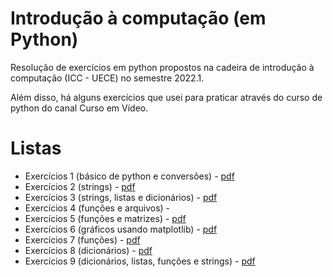 <h1>Introdução à computação (em Python)</h1>
Resolução de exercícios em python propostos na cadeira de introdução à computação (ICC - UECE) no semestre 2022.1.

Além disso, há alguns exercícios que usei para praticar através do curso de python do canal Curso em Vídeo.

# Listas
+ Exercícios 1 (básico de python e conversões) - [pdf](https://github.com/LayzaCarneiro/introComputacao-uece/files/12308901/Exercicios1.pdf)
+ Exercícios 2 (strings) - [pdf](https://github.com/LayzaCarneiro/introComputacao-uece/files/12308903/Exercicios2.pdf)
+ Exercícios 3 (strings, listas e dicionários) - [pdf](https://github.com/LayzaCarneiro/introComputacao-uece/files/12308904/Exercicios3.pdf)
+ Exercícios 4 (funções e arquivos) - 
+ Exercícios 5 (funções e matrizes) - [pdf](https://github.com/LayzaCarneiro/introComputacao-uece/files/12308905/Exercicios4.pdf)
+ Exercícios 6 (gráficos usando matplotlib) - [pdf](https://github.com/LayzaCarneiro/introComputacao-uece/files/12308906/Exercicios5.pdf)
+ Exercícios 7 (funções) - [pdf](https://github.com/LayzaCarneiro/introComputacao-uece/files/12308908/Exercicios6.pdf)
+ Exercícios 8 (dicionários) - [pdf](https://github.com/LayzaCarneiro/introComputacao-uece/files/12308910/Exercicios7.pdf)
+ Exercícios 9 (dicionários, listas, funções e strings) - [pdf](https://github.com/LayzaCarneiro/introComputacao-uece/files/12308915/Exercicios8.pdf)



